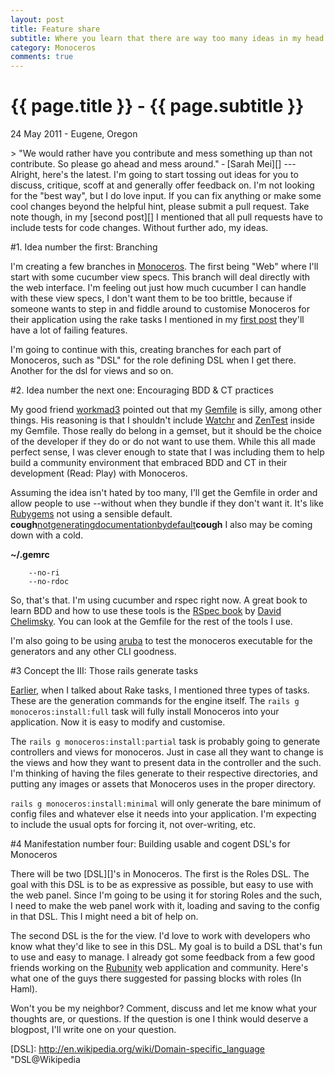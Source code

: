 ```yaml
---
layout: post
title: Feature share
subtitle: Where you learn that there are way too many ideas in my head
category: Monoceros
comments: true
---
```


{{ page.title }} - {{ page.subtitle }}
================
<p class="meta">24 May 2011 - Eugene, Oregon</p>
> "We would rather have you contribute and mess something up than not contribute. So please go ahead and mess around." &dash; [Sarah Mei][]
---
Alright, here's the latest. I'm going to start tossing out ideas for you to discuss, critique, scoff at and generally offer feedback on. I'm not looking for the "best way", but I do love input. If you can fix anything or make some cool changes beyond the helpful hint, please submit a pull request. Take note though, in my [second post][] I mentioned that all pull requests have to include tests for code changes. Without further ado, my ideas.

#1. Idea number the first: Branching

I'm creating a few branches in [Monoceros][]. The first being "Web" where I'll start with some cucumber view specs. This branch will deal directly with the web interface. I'm feeling out just how much cucumber I can handle with these view specs, I don't want them to be too brittle, because if someone wants to step in and fiddle around to customise Monoceros for their application using the rake tasks I mentioned in my [first post][] they'll have a lot of failing features.

I'm going to continue with this, creating branches for each part of Monoceros, such as "DSL" for the role defining DSL when I get there. Another for the dsl for views and so on.

#2. Idea number the next one: Encouraging BDD & CT practices

My good friend [workmad3][] pointed out that my [Gemfile][] is silly, among other things. His reasoning is that I shouldn't include [Watchr][] and [ZenTest][] inside my Gemfile. Those really do belong in a gemset, but it should be the choice of the developer if they do or do not want to use them. While this all made perfect sense, I was clever enough to state that I was including them to help build a community environment that embraced BDD and CT in their development (Read: Play) with Monoceros.

Assuming the idea isn't hated by too many, I'll get the Gemfile in order and allow people to use --without when they bundle if they don't want it. It's like [Rubygems][] not using a sensible default. **cough**[notgeneratingdocumentationbydefault][]**cough** I also may be coming down with a cold.

**~/.gemrc**

        --no-ri
        --no-rdoc

So, that's that. I'm using cucumber and rspec right now. A great book to learn BDD and how to use these tools is the [RSpec book][] by [David Chelimsky][]. You can look at the Gemfile for the rest of the tools I use.

I'm also going to be using [aruba][] to test the monoceros executable for the generators and any other CLI goodness.

#3 Concept the III: Those rails generate tasks

[Earlier][], when I talked about Rake tasks, I mentioned three types of tasks. These are the generation commands for the engine itself. The `rails g monoceros:install:full` task will fully install Monoceros into your application. Now it is easy to modify and customise.

The `rails g monoceros:install:partial` task is probably going to generate controllers and views for monoceros. Just in case all they want to change is the views and how they want to present data in the controller and the such. I'm thinking of having the files generate to their respective directories, and putting any images or assets that Monoceros uses in the proper directory.

`rails g monoceros:install:minimal` will only generate the bare minimum of config files and whatever else it needs into your application. I'm expecting to include the usual opts for forcing it, not over-writing, etc.

#4 Manifestation number four: Building usable and cogent DSL's for Monoceros

There will be two [DSL][]'s in Monoceros. The first is the Roles DSL. The goal with this DSL is to be as expressive as possible, but easy to use with the web panel. Since I'm going to be using it for storing Roles and the such, I need to make the web panel work with it, loading and saving to the config in that DSL. This I might need a bit of help on.

The second DSL is the for the view. I'd love to work with developers who know what they'd like to see in this DSL. My goal is to build a DSL that's fun to use and easy to manage. I already got some feedback from a few good friends working on the [Rubunity][] web application and community. Here's what one of the guys there suggested for passing blocks with roles (In Haml). <script src="https://gist.github.com/958822.js?file=show.html.haml"> </script>


Won't you be my neighbor? Comment, discuss and let me know what your thoughts are, or questions. If the question is one I think would deserve a blogpost, I'll write one on your question.

[Sarah Mei]: http://twitter.com/SarahMei "@SarahMei"
[Monoceros]: https://github.com/Spaceghost/Monoceros "Monoceros@Github"
[first post]: /Monoceros/2011/05/22/Monoceros-beginning.html#rake "Monoceros beginning - Rake tasks"
[second post]: /Monoceros/2011/05/23/A-confession.html#tests "A confession - Tests"
[workmad3]: https://github.com/workmad3 "Workmad3"
[Gemfile]: https://github.com/Spaceghost/Monoceros/blob/72f72f3eb8743685921c67c0cc17383c38029b74/Gemfile "Gemfile@Github"
[Watchr]: https://github.com/mynyml/watchr "Watchr@Github"
[ZenTest]: https://github.com/seattlerb/zentest "ZenTest@Github"
[Rubygems]: http://rubygems.org/
[notgeneratingdocumentationbydefault]: https://github.com/rubygems/rubygems/pull/42 "Pull request number 42"
[Rspec book]: http://pragprog.com/titles/achbd/the-rspec-book "The RSpec Book @ Pragprog"
[David Chelimsky]: https://github.com/dchelimsky "dchelimsky@Github"
[aruba]: https://github.com/cucumber/aruba "Aruba@Github"
[Earlier]: /Monoceros/2011/05/22/Monoceros-beginning.html#rake "Monoceros beginning - Rake tasks"
[Rubunity]: http://rubunity.com/ "Rubunity"
[DSL]: http://en.wikipedia.org/wiki/Domain-specific_language "DSL@Wikipedia

